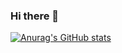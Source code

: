 ### Hi there 👋

[![Anurag's GitHub stats](https://github-readme-stats.vercel.app/api?username=fraserc182)](https://github.com/anuraghazra/github-readme-stats)

